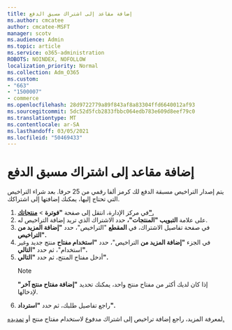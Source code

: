 ```yaml
---
title: إضافة مقاعد إلى اشتراك مسبق الدفع
ms.author: cmcatee
author: cmcatee-MSFT
manager: scotv
ms.audience: Admin
ms.topic: article
ms.service: o365-administration
ROBOTS: NOINDEX, NOFOLLOW
localization_priority: Normal
ms.collection: Adm_O365
ms.custom:
- "663"
- "1500007"
- commerce
ms.openlocfilehash: 28d9722779a89f843af8a83304ffd6640012af93
ms.sourcegitcommit: 5dc52d5fcb2833fbbc064edb783e609d8eef79c0
ms.translationtype: MT
ms.contentlocale: ar-SA
ms.lasthandoff: 03/05/2021
ms.locfileid: "50469433"
---
```

# <a name="add-seats-to-a-prepaid-subscription"></a>إضافة مقاعد إلى اشتراك مسبق الدفع

يتم إصدار التراخيص مسبقة الدفع لك كرمز ألفا رقمي من 25 حرفا. بعد شراء التراخيص التي تحتاج إليها، يمكنك إضافتها إلى اشتراكك.

1. في مركز الإدارة، انتقل إلى صفحة **"فوترة**  >  **[منتجاتك".](https://go.microsoft.com/fwlink/p/?linkid=842054)**
2. على علامة **التبويب "المنتجات"،** حدد الاشتراك الذي تريد إضافة التراخيص له.
3. في صفحة تفاصيل الاشتراك، في **المقطع** "التراخيص"، حدد **"إضافة المزيد من التراخيص".**
4. في الجزء **"إضافة المزيد من** التراخيص"، حدد **"استخدام مفتاح** منتج جديد وغير استخدام"، ثم حدد **"التالي".**
5. أدخل مفتاح المنتج، ثم حدد **"التالي".**
    > [!NOTE]
    > إذا كان لديك أكثر من مفتاح منتج واحد، يمكنك تحديد **"إضافة مفتاح منتج آخر"** لإدخالها.
6. راجع تفاصيل طلبك، ثم حدد **"استرداد".**

لمعرفة المزيد، راجع إضافة تراخيص إلى اشتراك مدفوع لاستخدام مفتاح منتج أو [تمديده.](https://docs.microsoft.com/microsoft-365/commerce/licenses/add-licenses-using-product-key)